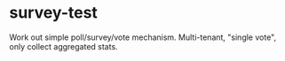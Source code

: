 # survey-test
Work out simple poll/survey/vote mechanism.  Multi-tenant, "single vote", only collect aggregated stats.
